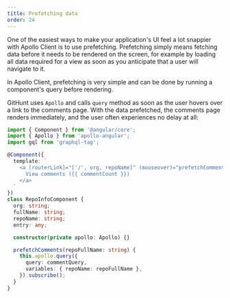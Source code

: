 ```yaml
---
title: Prefetching data
order: 24
---
```


One of the easiest ways to make your application's UI feel a lot snappier with Apollo Client is to use prefetching. Prefetching simply means fetching data before it needs to be rendered on the screen, for example by loading all data required for a view as soon as you anticipate that a user will navigate to it.

In Apollo Client, prefetching is very simple and can be done by running a component's query before rendering.

GitHunt uses `Apollo` and calls `query` method as soon as the user hovers over a link to the comments page. 
With the data prefetched, the comments page renders immediately, and the user often experiences no delay at all:

```ts
import { Component } from '@angular/core';
import { Apollo } from 'apollo-angular';
import gql from 'graphql-tag';

@Component({
  template: `
    <a [routerLink]="['/', org, repoName]" (mouseover)="prefetchComments(fullName)">
      View comments ({{ commentCount }})
    </a>
  `
})
class RepoInfoComponent {
  org: string;
  fullName: string;
  repoName: string;
  entry: any;

  constructor(private apollo: Apollo) {}

  prefetchComments(repoFullName: string) {
    this.apollo.query({
      query: commentQuery,
      variables: { repoName: repoFullName },
    }).subscribe();
  }
}
```

